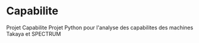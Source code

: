 # Capabilite
Projet Capabilite
Projet Python pour l'analyse des capabilites des machines Takaya et SPECTRUM


